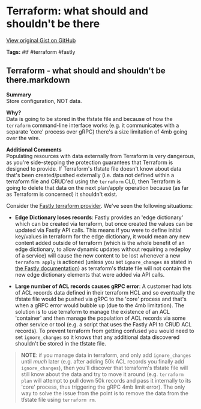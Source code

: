 # Terraform: what should and shouldn't be there 

[View original Gist on GitHub](https://gist.github.com/Integralist/f6ec67152756d7d40476159a9094e4ee)

**Tags:** #tf #terraform #fastly

## Terraform - what should and shouldn't be there.markdown

**Summary**  
Store configuration, NOT data.

**Why?**  
Data is going to be stored in the tfstate file and because of how the `terraform` command-line interface works (e.g. it communicates with a separate 'core' process over gRPC) there's a size limitation of 4mb going over the wire.

**Additional Comments**  
Populating resources with data externally from Terraform is very dangerous, as you're side-stepping the protection guarantees that Terraform is designed to provide. If Terraform's tfstate file doesn't know about data that's been created/pushed externally (i.e. data not defined within a terraform file and CRUD'ed using the `terraform` CLI), then Terraform is going to delete that data on the next plan/apply operation because (as far as Terraform is concerned) it shouldn't exist. 

Consider the [Fastly terraform provider](https://registry.terraform.io/providers/fastly/fastly/latest/docs). We've seen the following situations:

- **Edge Dictionary loses records**: Fastly provides an 'edge dictionary' which can be created via terraform, but once created the values can be updated via Fastly API calls. This means if you were to define initial key/values in terraform for the edge dictionary, it would mean any new content added outside of terraform (which is the whole benefit of an edge dictionary, to allow dynamic updates without requiring a redeploy of a service) will cause the new content to be lost whenever a new `terraform apply` is actioned (unless you set `ignore_changes` as stated in [the Fastly documentation](https://registry.terraform.io/providers/fastly/fastly/latest/docs/resources/service_dictionary_items_v1)) as terraform's tfstate file will not contain the new edge dictionary elements that were added via API calls.  
  
- **Large number of ACL records causes gRPC error**: A customer had lots of ACL records data defined in their terraform HCL and so eventually the tfstate file would be pushed via gRPC to the 'core' process and that's when a gRPC error would bubble up (due to the 4mb limitation). The solution is to use terraform to manage the existence of an ACL 'container' and then manage the population of ACL records via some other service or tool (e.g. a script that uses the Fastly API to CRUD ACL records). To prevent terraform from getting confused you would need to set `ignore_changes` so it knows that any additional data discovered shouldn't be stored in the tfstate file.

> **NOTE**: if you manage data in terraform, and only add `ignore_changes` until _much_ later (e.g. after adding 50k ACL records you finally add `ignore_changes`), then you'll discover that terraform's tfstate file will still know about the data and try to move it around (e.g. `terraform plan` will attempt to pull down 50k records and pass it internally to its 'core' process, thus triggering the gRPC 4mb limit error). The only way to solve the issue from the point is to remove the data from the tfstate file using `terraform rm`.

